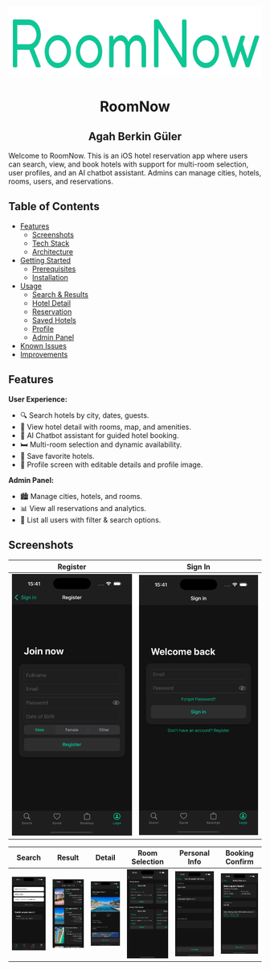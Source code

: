 <p align="center">
  <img src="RoomNow/Resources/Assets.xcassets/Images/roomnow-logo.imageset/roomnow-logo.png" alt="RoomNow App Icon" width="631" height="140">
</p>
<div  align="center">
<h1> RoomNow </h1>
<h2> Agah Berkin Güler </h2>
</div>
 
Welcome to RoomNow. This is an iOS hotel reservation app where users can search, view, and book hotels with support for multi-room selection, user profiles, and an AI chatbot assistant. Admins can manage cities, hotels, rooms, users, and reservations.

## Table of Contents
- [Features](#features)
  - [Screenshots](#screenshots)
  - [Tech Stack](#tech-stack)
  - [Architecture](#architecture)
- [Getting Started](#getting-started)
  - [Prerequisites](#prerequisites)
  - [Installation](#installation)
- [Usage](#usage)
  - [Search & Results](#search--results)
  - [Hotel Detail](#hotel-detail)
  - [Reservation](#reservation)
  - [Saved Hotels](#saved-hotels)
  - [Profile](#profile)
  - [Admin Panel](#admin-panel)
- [Known Issues](#known-issues)
- [Improvements](#improvements)

## Features

**User Experience:**
- 🔍 Search hotels by city, dates, guests.
- 🏨 View hotel detail with rooms, map, and amenities.
- 💬 AI Chatbot assistant for guided hotel booking.
- 🛏️ Multi-room selection and dynamic availability.
- 💾 Save favorite hotels.
- 👤 Profile screen with editable details and profile image.

**Admin Panel:**
- 🏙️ Manage cities, hotels, and rooms.
- 📊 View all reservations and analytics.
- 👥 List all users with filter & search options.

## Screenshots
| Register | Sign In | 
|-----------------------------------|-----------------------------------|
| <img src="/Screenshots/register.png" width="250"/> | <img src="/Screenshots/signin.png" width="250"/> 

| Search | Result | Detail | Room Selection | Personal Info | Booking Confirm |
|-----------------------------------|-----------------------------------|-----------------------------------|-----------------------------------|-----------------------------------|-----------------------------------|
|<img src="/Screenshots/search.png" width="250"/> | <img src="/Screenshots/result.png" width="250"/> | <img src="/Screenshots/detail.png" width="250"/> | <img src="/Screenshots/roomselect.png" width="250"/> | <img src="/Screenshots/info.png" width="250"/> | <img src="/Screenshots/bookingsum.png" width="250"/>